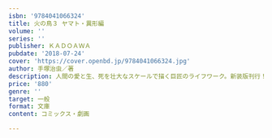 ```yaml
---
isbn: '9784041066324'
title: 火の鳥３ ヤマト・異形編
volume: ''
series: ''
publisher: ＫＡＤＯＡＷＡ
pubdate: '2018-07-24'
cover: 'https://cover.openbd.jp/9784041066324.jpg'
author: 手塚治虫／著
description: 人間の愛と生、死を壮大なスケールで描く巨匠のライフワーク。新装版刊行！
price: '880'
genre: ''
target: 一般
format: 文庫
content: コミックス・劇画

---
```

